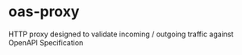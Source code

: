 # oas-proxy
HTTP proxy designed to validate incoming / outgoing traffic against OpenAPI Specification 
